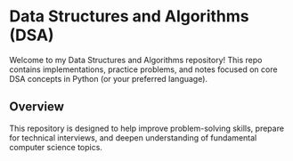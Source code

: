 # Data Structures and Algorithms (DSA)

Welcome to my Data Structures and Algorithms repository! This repo contains implementations, practice problems, and notes focused on core DSA concepts in Python (or your preferred language).

## Overview

This repository is designed to help improve problem-solving skills, prepare for technical interviews, and deepen understanding of fundamental computer science topics.